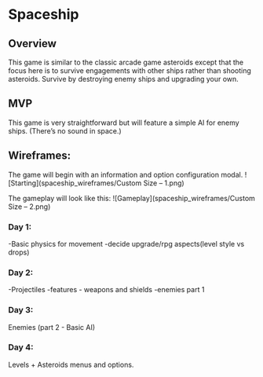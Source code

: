 # Spaceship

## Overview
This game is similar to the classic arcade game asteroids except that the focus here is to survive engagements with other ships rather than shooting asteroids. Survive by destroying enemy ships and upgrading your own.

## MVP

This game is very straightforward but will feature a simple AI for enemy ships.
(There’s no sound in space.)

## Wireframes:

The game will begin with an information and option configuration modal.
![Starting](spaceship_wireframes/Custom Size – 1.png)

The gameplay will look like this:
![Gameplay](spaceship_wireframes/Custom Size – 2.png)

### Day 1:
-Basic physics for movement
-decide upgrade/rpg aspects(level style vs drops)

### Day 2:
-Projectiles
-features - weapons and shields
-enemies part 1

### Day 3:
Enemies (part 2 - Basic AI)

### Day 4:
Levels + Asteroids
menus and options.
